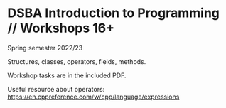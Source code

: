 # DSBA Introduction to Programming // Workshops 16+
Spring semester 2022/23

Structures, classes, operators, fields, methods.

Workshop tasks are in the included PDF.

Useful resource about operators: https://en.cppreference.com/w/cpp/language/expressions